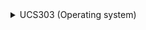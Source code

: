 <details><summary> UCS303 (Operating system) </summary><blockquote>
 <details><summary> Course objective: </summary><blockquote>
 Role and purpose of the operating system, Functionality of a typical operating   system, managing atomic access to OS objects. 
</blockquote></details>

<details><summary> Course learning outcomes (CLOs): </summary><blockquote>
 On completion of this course, the students will be able to<br>1. Explain basic operating system concepts such as overall architecture, interrupts, APIs, user
mode and kernel mode. 
</blockquote></details>
 
</blockquote></details>
